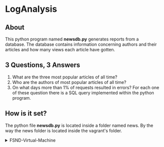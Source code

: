 # LogAnalysis
## About
This python program named **newsdb.py** generates reports from a database.
The database contains information concerning authors and their articles 
and how many views each article have gotten.
## 3 Questions, 3 Answers
1. What are the three most popular articles of all time?
2. Who are the authors of most popular articles of all time?
3. On what days more than 1% of requests resulted in errors?
For each one of these question there is a SQL query implemented within the python program.
## How is it set?
The python file **newsdb.py** is located inside a folder named news.
By the way the news folder is located inside the vagrant's folder.
   <details>
      <summary>FSND-Virtual-Machine</summary>
           <details>
           <summary>vagrant</summary>
              <p>.vagrant</p>
              <p>catalog</p>
              <p>forum</p>
       <details>
           <summary>news</summary>
           <p>newsdb.py</p>
        </details>                   
            <p>forum</p>
            </details>            
    </details>

  
